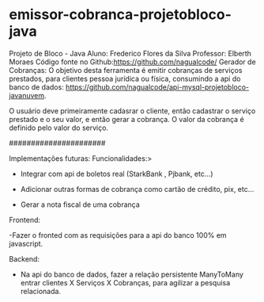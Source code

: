 # emissor-cobranca-projetobloco-java


Projeto de Bloco - Java
Aluno: Frederico Flores da Silva
Professor: Elberth Moraes
Código fonte no Github:https://github.com/nagualcode/
Gerador de Cobranças:
O objetivo desta ferramenta é emitir cobranças de serviços prestados, para clientes pessoa jurídica ou física, consumindo a api do banco de dados: https://github.com/nagualcode/api-mysql-projetobloco-javanuvem.


O usuário deve primeiramente cadasrar o cliente, então cadastrar o serviço prestado e o seu valor, e então gerar a cobrança. O valor da cobrança é definido pelo valor do serviço.

######################

Implementações futuras:
Funcionalidades:>

- Integrar com api de boletos real (StarkBank , Pjbank, etc...)

- Adicionar outras formas de cobrança como cartão de crédito, pix, etc...

- Gerar a nota fiscal de uma cobrança

Frontend:

-Fazer o fronted com as requisições para a api do banco 100% em javascript.

Backend:

- Na api do banco de dados, fazer a relação persistente ManyToMany entrar clientes X Serviços X Cobranças, para agilizar a pesquisa relacionada.
